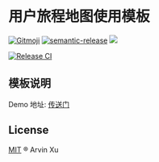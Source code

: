 # 用户旅程地图使用模板

[![Gitmoji][gitmoji]][gitmoji-url] [![semantic-release][semantic-release]][semantic-release-repo] ![][license-url]

[![Release CI][release-ci]][deploy-ci-url]

<!-- badge -->

[gitmoji]: https://img.shields.io/badge/gitmoji-%20😜%20😍-FFDD67.svg
[gitmoji-url]: https://gitmoji.carloscuesta.me/
[semantic-release]: https://img.shields.io/badge/%20%20%F0%9F%93%A6%F0%9F%9A%80-semantic--release-e10079.svg
[semantic-release-repo]: https://github.com/semantic-release/semantic-release
[license-url]: https://img.shields.io/github/license/wuzihan98/user-journey-map-template

<!-- Github CI -->

[release-ci]: https://github.com/wuzihan98/user-journey-map-template/workflows/Release%20CI/badge.svg
[deploy-ci-url]: https://github.com/wuzihan98/user-journey-map-template/actions?query=workflow%3A%22Release+CI%22

## 模板说明

Demo 地址: [传送门](https://codesandbox.io/s/user-journey-map-demo-lww80)

## License

[MIT](./LICENSE) ® Arvin Xu
